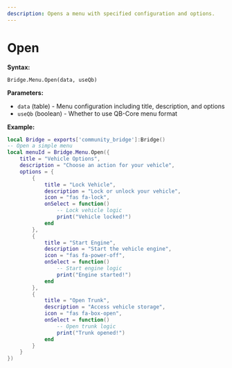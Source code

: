 ```yaml
---
description: Opens a menu with specified configuration and options.
---
```


# Open

**Syntax:**

```
Bridge.Menu.Open(data, useQb)
```

**Parameters:**

* `data` (table) - Menu configuration including title, description, and options
* `useQb` (boolean) - Whether to use QB-Core menu format

**Example:**

```lua
local Bridge = exports['community_bridge']:Bridge()
-- Open a simple menu
local menuId = Bridge.Menu.Open({
    title = "Vehicle Options",
    description = "Choose an action for your vehicle",
    options = {
        {
            title = "Lock Vehicle",
            description = "Lock or unlock your vehicle",
            icon = "fas fa-lock",
            onSelect = function()
                -- Lock vehicle logic
                print("Vehicle locked!")
            end
        },
        {
            title = "Start Engine",
            description = "Start the vehicle engine",
            icon = "fas fa-power-off",
            onSelect = function()
                -- Start engine logic
                print("Engine started!")
            end
        },
        {
            title = "Open Trunk",
            description = "Access vehicle storage",
            icon = "fas fa-box-open",
            onSelect = function()
                -- Open trunk logic
                print("Trunk opened!")
            end
        }
    }
})
```
